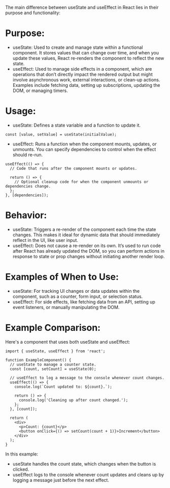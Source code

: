 The main difference between useState and useEffect in React lies in their purpose and functionality:

# Purpose:
+ useState: Used to create and manage state within a functional component. It stores values that can change over time, and when you update these values, React re-renders the component to reflect the new state.
+ useEffect: Used to manage side effects in a component, which are operations that don’t directly impact the rendered output but might involve asynchronous work, external interactions, or clean-up actions. Examples include fetching data, setting up subscriptions, updating the DOM, or managing timers.

# Usage:
+ useState: Defines a state variable and a function to update it.
```
const [value, setValue] = useState(initialValue);
```

+ useEffect: Runs a function when the component mounts, updates, or unmounts. You can specify dependencies to control when the effect should re-run.
```
useEffect(() => {
  // Code that runs after the component mounts or updates.

  return () => {
    // Optional cleanup code for when the component unmounts or dependencies change.
  };
}, [dependencies]);
```

# Behavior:
+ useState: Triggers a re-render of the component each time the state changes. This makes it ideal for dynamic data that should immediately reflect in the UI, like user input.
+ useEffect: Does not cause a re-render on its own. It’s used to run code after React has already updated the DOM, so you can perform actions in response to state or prop changes without initiating another render loop.

# Examples of When to Use:
+ useState: For tracking UI changes or data updates within the component, such as a counter, form input, or selection status.
+ useEffect: For side effects, like fetching data from an API, setting up event listeners, or manually manipulating the DOM.

# Example Comparison:
Here's a component that uses both useState and useEffect:
```
import { useState, useEffect } from 'react';

function ExampleComponent() {
  // useState to manage a counter state.
  const [count, setCount] = useState(0);

  // useEffect to log a message to the console whenever count changes.
  useEffect(() => {
    console.log(`Count updated to: ${count}.`);

    return () => {
      console.log('Cleaning up after count changed.');
    };
  }, [count]);

  return (
    <div>
      <p>Count: {count}</p>
      <button onClick={() => setCount(count + 1)}>Increment</button>
    </div>
  );
}
```

In this example:
+ useState handles the count state, which changes when the button is clicked.
+ useEffect logs to the console whenever count updates and cleans up by logging a message just before the next effect.
